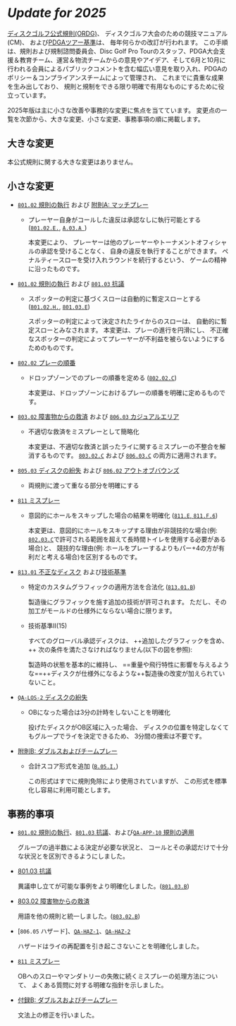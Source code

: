 # *Update for 2025*

[ディスクゴルフ公式規則(ORDG)](ordg/index)、
ディスクゴルフ大会のための競技マニュアル(CM)、
および[PDGAツアー基準](dgj/ts)は、
毎年何らかの改訂が行われます。
この手順は、規則および規制諮問委員会、Disc Golf Pro Tourのスタッフ、PDGA大会支援＆教育チーム、運営＆物流チームからの意見やアイデア、そして6月と10月に行われる会員によるパブリックコメントを含む幅広い意見を取り入れ、PDGAのポリシー＆コンプライアンスチームによって管理され、
これまでに貴重な成果を生み出しており、
規則と規制をできる限り明確で有用なものにするために役立っています。

2025年版は主に小さな改善や事務的な変更に焦点を当てています。
変更点の一覧を次節から、大きな変更、小さな変更、事務事項の順に掲載します。

## 大きな変更

本公式規則に関する大きな変更はありません。

## 小さな変更

* [`801.02` 規則の執行](80102) および [附則A: マッチプレー](appendix-a)

    - プレーヤー自身がコールした違反は承認なしに執行可能とする ([`801.02.E.`](80102), [`A.03.A `](appendix-a))

        本変更により、
        プレーヤーは他のプレーヤーやトーナメントオフィシャルの承認を受けることなく、
        自身の違反を執行することができます。
        ペナルティースローを受け入れラウンドを続行するという、
        ゲームの精神に沿ったものです。

* [`801.02` 規則の執行](80102) および [`801.03` 抗議](80103)

    - スポッターの判定に基づくスローは自動的に暫定スローとする ([`801.02.H.`](80102), [`801.03.E`](80103))

        スポッターの判定によって決定されたライからのスローは、
        自動的に暫定スローとみなされます。
        本変更は、プレーの進行を円滑にし、
        不正確なスポッターの判定によってプレーヤーが不利益を被らないようにするためのものです。

* [`802.02` プレーの順番](80202)

    - ドロップゾーンでのプレーの順番を定める ([`802.02.C`](80202))

        本変更は、ドロップゾーンにおけるプレーの順番を明確に定めるものです。

* [`803.02` 障害物からの救済](80302) および [`806.03` カジュアルエリア](80603)

    - 不適切な救済をミスプレーとして簡略化

        本変更は、不適切な救済と誤ったライに関するミスプレーの不整合を解消するものです。
        [`803.02.C`](80302) および [`806.03.C`](80603) の両方に適用されます。

* [`805.03` ディスクの紛失](80503) および [`806.02` アウトオブバウンズ](80602)

    - 両規則に渡って重なる部分を明確にする

* [`811` ミスプレー](811)

    - 意図的にホールをスキップした場合の結果を明確化 ([`811.E`, `811.F.6`](811))

        本変更は、意図的にホールをスキップする理由が非競技的な場合(例: [`802.03.C`](80203)で許可される範囲を超えて長時間トイレを使用する必要がある場合)と、
        競技的な理由(例: ホールをプレーするよりもパー+4の方が有利だと考える場合)を区別するものです。

* [`813.01` 不正なディスク](81301) および[技術基準](https://www.pdga.com/technical-standards/manufacturer-guidelines)

    - 特定のカスタムグラフィックの適用方法を合法化 ([`813.01.B`](81301))

        製造後にグラフィックを施す追加の技術が許可されます。
        ただし、その加工がモールドの仕様外にならない場合に限ります。

    - 技術基準II(15)

        すべてのグローバル承認ディスクは、
        ++追加したグラフィックを含め、++
        次の条件を満たさなければなりません(以下の図を参照):

        製造時の状態を基本的に維持し、
        ==重量や飛行特性に影響を与えるような==++ディスクが仕様外になるような++製造後の改変が加えられていないこと。

* [`QA-LOS-2` ディスクの紛失](qa-los)

    - OBになった場合は3分の計時をしないことを明確化

        投げたディスクがOB区域に入った場合、
        ディスクの位置を特定しなくてもグループでライを決定できるため、
        3分間の捜索は不要です。

* [附則B: ダブルスおよびチームプレー](appendix-b)

    - 合計スコア形式を追加 ([`B.05.I.`](appendix-b))

        この形式はすでに規則免除により使用されていますが、
        この形式を標準化し容易に利用可能とします。

## 事務的事項

* [`801.02` 規則の執行](80102)、[`801.03` 抗議](80103)、および[`QA-APP-10` 規則の適用](qa-app)

    グループの過半数による決定が必要な状況と、
    コールとその承認だけで十分な状況とを区別できるようにしました。

* [801.03 抗議](80103)

    異議申し立てが可能な事例をより明確化しました。([`801.03.B`](80103))

* [803.02 障害物からの救済](80302)

    用語を他の規則と統一しました。([`803.02.B`](80302))

* [`806.05` ハザード]、[`QA-HAZ-1`](qa-haz)、[`QA-HAZ-2`](qa-haz)

    ハザードはライの再配置を引き起こさないことを明確化しました。

* [`811` ミスプレー](811)

    OBへのスローやマンダトリーの失敗に続くミスプレーの処理方法について、
    よくある質問に対する明確な指針を示しました。

* [付録B: ダブルスおよびチームプレー](appendix-b)

    文法上の修正を行いました。
